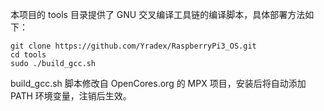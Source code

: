 本项目的 tools 目录提供了 GNU 交叉编译工具链的编译脚本，具体部署方法如下：

    git clone https://github.com/Yradex/RaspberryPi3_OS.git
    cd tools
    sudo ./build_gcc.sh

build_gcc.sh 脚本修改自 OpenCores.org 的 MPX 项目，安装后将自动添加 PATH 环境变量，注销后生效。